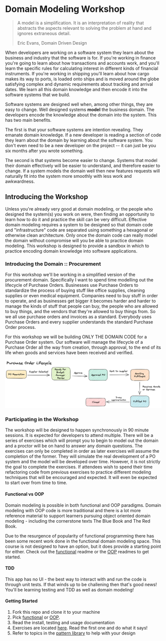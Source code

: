 # Domain Modeling Workshop

> A model is a simplification. It is an interpretation of reality that abstracts the aspects relevant to solving the problem at hand and ignores extraneous detail.
>
> Eric Evans, Domain Driven Design

When developers are working on a software system they learn about the business and industry that the software is for. If you're working in finance you're going to learn about how transactions and accounts work, and you'll learn the specific rules for calculating interest in different kinds of financial instruments. If you're working in shipping you'll learn about how cargo makes its way to ports, is loaded onto ships and is moved around the globe satisfying complex and dynamic requirements about tracking and arrival dates. We learn all this domain knowledge and then encode it into the software systems that we build.

Software systems are designed well when, among other things, they are easy to change. Well designed systems **model** the business domain. The developers encode the knowledge about the domain into the system. This has two main benefits.

The first is that your software systems are intention revealing. They emanate domain knowledge. If a new developer is reading a section of code they learn about the domain by learning about the software system. You don't even need to be a new developer on the project -- it can just be you six months after you wrote something.

The second is that systems become easier to change. Systems that model their domain effectively will be easier to understand, and therefore easier to change. If a system models the domain well then new features requests will naturally fit into the system more smoothly with less work and awkwardness.

## Introducing the Workshop

Unless you're already very good at domain modeling, or the people who designed the system(s) you work on were, then finding an opportunity to learn how to do it and practice the skill can be very difficult. Effective domain modeling requires a system to be designed so that domain code and "infrastructure" code are separated using something a hexagonal or otherwise clean architecture. Only once the domain code can really model the domain without compromise will you be able to practice domain modeling. This workshop is designed to provide a sandbox in which to practice encoding domain knowledge into software applications.

### Introducing the Domain :: Procurement

For this workshop we'll be working in a simplified version of the procurement domain. Specifically I want to spend time modelling out the lifecycle of Purchase Orders. Businesses use Purchase Orders to standardize the process of buying stuff like office supplies, cleaning supplies or even medical equipment. Companies need to buy stuff in order to operate, and as businesses get bigger it becomes harder and harder to manage the kinds of stuff that people can buy, the people who are allowed to buy things, and the vendors that they're allowed to buy things from. So we all use purchase orders and invoices as a standard. Everybody uses Purchase Orders and every supplier understands the standard Purchase Order process.

For this workshop we will be building ONLY THE DOMAIN CODE for a Purchase Order system. Our software will manage the lifecycle of a Purchase Order all the way from creation, through approval, to the end of its life when goods and services have been received and verified.

![Flow of a Purchase Order through its states](./PO-lifecycle.png)

### Participating in the Workshop

The workshop will be designed to happen synchronously in 90 minute sessions. It is expected for developers to attend multiple. There will be a series of exercises which will prompt you to begin to model out the domain and a proctor will be on hand to answer any domain questions. The exercises can only be completed in order as later exercises will assume the completion of the former. They will simulate the real development of a PO system and the model will be developed over time. However, it is not strictly the goal to complete the exercises. If attendees wish to spend their time refactoring code from previous exercises to practice different modeling techniques that will be encouraged and expected. It will even be expected to start over from time to time.

#### Functional vs OOP

Domain modeling is possible in both functional and OOP paradigms. Domain modeling with OOP code is more traditional and there is a lot more reference material to support learners pursuing object oriented domain modeling - including the cornerstone texts The Blue Book and The Red Book.

Due to the resurgence of popularity of functional programming there has been some recent work done in the functional domain modeling space. This course is not designed to have an option, but it does provide a starting point for either. Check out the [functional](/functional) readme or the [OOP](/oop) readmes to get started.

#### TDD

This app has no UI - the best way to interact with and run the code is through unit tests. If that winds up to be challening then that's good news! You'll be learning testing and TDD as well as domain modeling!

#### Getting Started

1. Fork this repo and clone it to your machine
1. Pick [functional](/functional) or [OOP](/oop).
1. Read the install, testing and usage documentation
1. Exercises are located [here](/exercises). Read the first one and do what it says!
1. Refer to topics in the [pattern library](/pattern-library/) to help with your design
